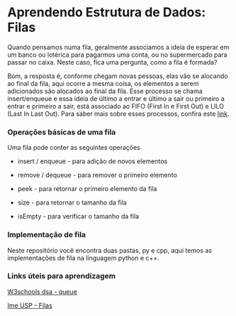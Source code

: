 # Aprendendo Estrutura de Dados: Filas

Quando pensamos numa fila, geralmente associamos a ideia de esperar em um banco ou lotérica para pagarmos uma conta, ou no supermercado para passar no caixa. Neste caso, fica uma pergunta, como a fila é formada?

Bom, a resposta é, conforme chegam novas pessoas, elas vão se alocando ao final da fila, aqui ocorre a mesma coisa, os elementos a serem adicionados são alocados ao final da fila. Esse processo se chama insert/enqueue e essa ideia de último a entrar e último a sair ou primeiro a entrar e primeiro a sair, está associado ao FIFO (First In e First Out) e LILO (Last In Last Out). Para saber mais sobre esses processos, confira este [link](https://deinfo.uepg.br/~alunoso/2016/FIFO/ "Fifo em processos de Sistemas Operacionais").

### Operações básicas de uma fila

Uma fila pode conter as seguintes operações

* insert / enqueue - para adição de novos elementos
* remove / dequeue - para remover o primeiro elemento

* peek - para retornar o primeiro elemento da fila
* size - para retornar o tamanho da fila

* isEmpty - para verificar o tamanho da fila


### Implementação de fila

Neste repositório você encontra duas pastas, py e cpp, aqui temos as implementações de fila na linguagem python e c++.


### Links úteis para aprendizagem

[W3schools dsa - queue](https://www.w3schools.com/dsa/dsa_data_queues.php)

[Ime USP - Filas](https://www.ime.usp.br/~pf/algoritmos/aulas/fila.html)
